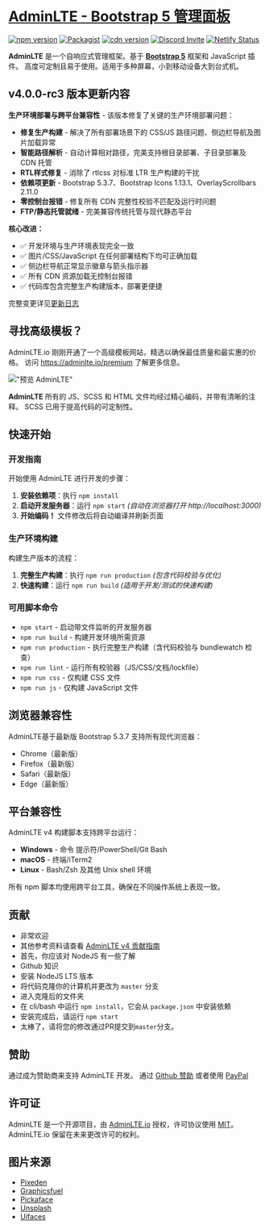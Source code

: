 # [AdminLTE - Bootstrap 5 管理面板](https://adminlte.io)

[![npm version](https://img.shields.io/npm/v/admin-lte/latest.svg)](https://www.npmjs.com/package/admin-lte)
[![Packagist](https://img.shields.io/packagist/v/almasaeed2010/adminlte.svg)](https://packagist.org/packages/almasaeed2010/adminlte)
[![cdn version](https://data.jsdelivr.com/v1/package/npm/admin-lte/badge)](https://www.jsdelivr.com/package/npm/admin-lte)
[![Discord Invite](https://img.shields.io/badge/discord-join%20now-green)](https://discord.gg/jfdvjwFqfz)
[![Netlify Status](https://api.netlify.com/api/v1/badges/1277b36b-08f3-43fa-826a-4b4d24614b3c/deploy-status)](https://app.netlify.com/sites/adminlte-v4/deploys)

**AdminLTE** 是一个自响应式管理框架。基于 **[Bootstrap 5](https://getbootstrap.com/)** 框架和 JavaScript 插件。
高度可定制且易于使用。适用于多种屏幕，小到移动设备大到台式机。

## v4.0.0-rc3 版本更新内容

**生产环境部署与跨平台兼容性** - 该版本修复了关键的生产环境部署问题：

- **修复生产构建** - 解决了所有部署场景下的 CSS/JS 路径问题、侧边栏导航及图片加载异常
- **智能路径解析** - 自动计算相对路径，完美支持根目录部署、子目录部署及 CDN 托管  
- **RTL样式修复** - 消除了 rtlcss 对标准 LTR 生产构建的干扰
- **依赖项更新** - Bootstrap 5.3.7、Bootstrap Icons 1.13.1、OverlayScrollbars 2.11.0
- **零控制台报错** - 修复所有 CDN 完整性校验不匹配及运行时问题
- **FTP/静态托管就绪** - 完美兼容传统托管与现代静态平台

**核心改进：**
- ✅ 开发环境与生产环境表现完全一致
- ✅ 图片/CSS/JavaScript 在任何部署结构下均可正确加载  
- ✅ 侧边栏导航正常显示徽章与箭头指示器
- ✅ 所有 CDN 资源加载无控制台报错
- ✅ 代码库包含完整生产构建版本，部署更便捷

完整变更详见[更新日志](CHANGELOG.md)

## 寻找高级模板？

AdminLTE.io 刚刚开通了一个高级模板网站，精选以确保最佳质量和最实惠的价格。
访问 <https://adminlte.io/premium> 了解更多信息。

!["预览 AdminLTE"](https://adminlte.io/AdminLTE3.png "预览 AdminLTE")

**AdminLTE** 所有的 JS、SCSS 和 HTML 文件均经过精心编码，并带有清晰的注释。
SCSS 已用于提高代码的可定制性。

## 快速开始

### 开发指南

开始使用 AdminLTE 进行开发的步骤：

1. **安装依赖项**：执行 `npm install`
2. **启动开发服务器**：运行 `npm start` *(自动在浏览器打开 http://localhost:3000)*
3. **开始编码！** 文件修改后将自动编译并刷新页面

### 生产环境构建

构建生产版本的流程：

1. **完整生产构建**：执行 `npm run production` *(包含代码校验与优化)*
2. **快速构建**：运行 `npm run build` *(适用于开发/测试的快速构建)*

### 可用脚本命令

- `npm start` - 启动带文件监听的开发服务器
- `npm run build` - 构建开发环境所需资源
- `npm run production` - 执行完整生产构建（含代码校验与 bundlewatch 检查）
- `npm run lint` - 运行所有校验器（JS/CSS/文档/lockfile）
- `npm run css` - 仅构建 CSS 文件
- `npm run js` - 仅构建 JavaScript 文件

## 浏览器兼容性

AdminLTE基于最新版 Bootstrap 5.3.7 支持所有现代浏览器：
- Chrome（最新版）
- Firefox（最新版） 
- Safari（最新版）
- Edge（最新版）

## 平台兼容性

AdminLTE v4 构建脚本支持跨平台运行：
- **Windows** - 命令 提示符/PowerShell/Git Bash
- **macOS** - 终端/iTerm2
- **Linux** - Bash/Zsh 及其他 Unix shell 环境

所有 npm 脚本均使用跨平台工具，确保在不同操作系统上表现一致。

## 贡献

- 非常欢迎
- 其他参考资料请查看 [AdminLTE v4 贡献指南](https://github.com/ColorlibHQ/AdminLTE#contributing)
- 首先，你应该对 NodeJS 有一些了解
- Github 知识
- 安装 NodeJS LTS 版本
- 将代码克隆你的计算机并更改为 `master` 分支
- 进入克隆后的文件夹
- 在 cli/bash 中运行 `npm install`，它会从 `package.json` 中安装依赖
- 安装完成后，请运行 `npm start`
- 太棒了，请将您的修改通过PR提交到`master`分支。

## 赞助

通过成为赞助商来支持 AdminLTE 开发。
通过 [Github 赞助](https://github.com/sponsors/danny007in) 或者使用
[PayPal](https://www.paypal.me/daniel007in)

## 许可证

AdminLTE 是一个开源项目，由 [AdminLTE.io](https://adminlte.io) 授权，许可协议使用 [MIT](https://opensource.org/licenses/MIT)。
AdminLTE.io 保留在未来更改许可的权利。

## 图片来源

- [Pixeden](http://www.pixeden.com/psd-web-elements/flat-responsive-showcase-psd)
- [Graphicsfuel](https://www.graphicsfuel.com/2013/02/13-high-resolution-blur-backgrounds/)
- [Pickaface](https://pickaface.net/)
- [Unsplash](https://unsplash.com/)
- [Uifaces](http://uifaces.com/)
